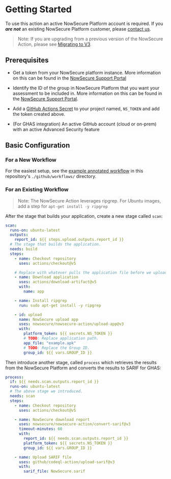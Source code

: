 # Getting Started

To use this action an active NowSecure Platform account is required. If you **_are not_** an existing NowSecure Platform customer, please [contact us](https://info.nowsecure.com/github-request).

> Note: If you are upgrading from a previous version of the NowSecure Action, please see [Migrating to V3](./migrating-to-v3.md).

## Prerequisites

- Get a token from your NowSecure platform instance. More information on this can be found in the
  [NowSecure Support Portal](https://support.nowsecure.com/hc/en-us/articles/7499657262093-Creating-a-NowSecure-Platform-API-Bearer-Token)

- Identify the ID of the group in NowSecure Platform that you want your assessment to be included in.
  More information on this can be found in the
  [NowSecure Support Portal](https://support.nowsecure.com/hc/en-us/articles/38057956447757-Retrieve-Reference-and-ID-Numbers-for-API-Use-Task-ID-Group-App-and-Assessment-Ref).

- Add a [GitHub Actions Secret](https://docs.github.com/en/actions/how-tos/write-workflows/choose-what-workflows-do/use-secrets) to your project named, `NS_TOKEN` and add the token created above.

- (For GHAS integration) An active GitHub account (cloud or on-prem) with an active Advanced Security feature

## Basic Configuration

### For a New Workflow

For the easiest setup, see the [example annotated workflow](../.github/workflows/basic-example.yml) in this repository's `./github/workflows/` directory.

### For an Existing Workflow

> Note: The NowSecure Action leverages ripgrep. For Ubuntu images, add a step for `apt-get install -y ripgrep`

After the stage that builds your application, create a new stage called `scan`:

```yml
scan:
  runs-on: ubuntu-latest
  outputs:
    report_id: ${{ steps.upload.outputs.report_id }}
  # The stage that builds the application.
  needs: build
  steps:
    - name: Checkout repository
      uses: actions/checkout@v5

    # Replace with whatever pulls the application file before we upload.
    - name: Download application
      uses: actions/download-artifact@v5
      with:
        name: app

    - name: Install ripgrep
      run: sudo apt-get install -y ripgrep

    - id: upload
      name: NowSecure upload app
      uses: nowsecure/nowsecure-action/upload-app@v3
      with:
        platform_token: ${{ secrets.NS_TOKEN }}
        # TODO: Replace application path.
        app_file: "example.apk"
        # TODO: Replace the Group ID.
        group_id: ${{ vars.GROUP_ID }}
```

Then introduce another stage, called `process` which retrieves the results from the NowSecure Platform and converts the results to SARIF for GHAS:

```yml
process:
  if: ${{ needs.scan.outputs.report_id }}
  runs-on: ubuntu-latest
  # The above stage we introduced.
  needs: scan
  steps:
    - name: Checkout repository
      uses: actions/checkout@v5

    - name: NowSecure download report
      uses: nowsecure/nowsecure-action/convert-sarif@v3
      timeout-minutes: 60
      with:
        report_id: ${{ needs.scan.outputs.report_id }}
        platform_token: ${{ secrets.NS_TOKEN }}
        group_id: ${{ vars.GROUP_ID }}

    - name: Upload SARIF file
      uses: github/codeql-action/upload-sarif@v3
      with:
        sarif_file: NowSecure.sarif
```

